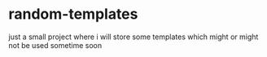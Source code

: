 # random-templates
just a small project where i will store some templates which might or might not be used sometime soon
